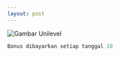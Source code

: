 ```yaml
---
layout: post
---
```


![Gambar Unilevel](https://deasyah.github.io/web-presentation/images/unilevel.png)

```javascript
Bonus dibayarkan setiap tanggal 10
```
